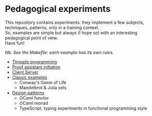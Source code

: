 # Pedagogical experiments

This repository contains experiments: they implement a few subjects, techniques, patterns,
only in a training context.\
So, examples are simple but always (I hope so) with an interesting pedagogical point of view.\
Have fun!

*Nb. See the Makefile: each example has its own rules.*

- [Threads programming](threads/)
- [Proof assistant initiation](proof_assistant/)
- [Client Server](cs/)
- [Classic examples](classics/)
  - Conway's Game of Life
  - Mandelbrot & Julia sets
- [Design patterns](design_patterns/)
  - OCaml functor
  - OCaml monad
  - TypeScript, typing experiments in functional programming style
